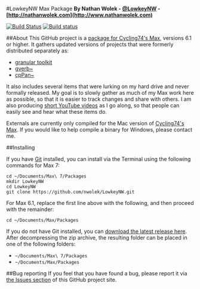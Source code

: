 #LowkeyNW Max Package
**By Nathan Wolek - [@LowkeyNW](http://twitter.com/lowkeynw) - [http://nathanwolek.com](http://www.nathanwolek.com)**

[![Build Status](https://travis-ci.org/nwolek/LowkeyNW.svg?branch=master)](https://travis-ci.org/nwolek/LowkeyNW)
[![Build status](https://ci.appveyor.com/api/projects/status/1amr7h91xbpp2kh0/branch/master?svg=true)](https://ci.appveyor.com/project/nwolek/lowkeynw/branch/master)

##About
This GitHub project is a [package for Cycling74's Max](https://cycling74.com/2013/03/11/max-6-feature-packages/), versions 6.1 or higher. It gathers updated versions of projects that were formerly distributed separately as:

* [granular toolkit](http://www.nathanwolek.com/tag/granular-toolkit/)
* [gverb~](http://www.nathanwolek.com/tag/griesinger/)
* [cpPan~](http://www.nathanwolek.com/2006/03/cppan-object/)

It also includes several items that were lurking on my hard drive and never formally released. My goal is to slowly gather as much of my Max work here as possible, so that it is easier to track changes and share with others. I am also producing [short YouTube videos](http://www.youtube.com/playlist?list=PLG8vJUg0ALmuKZIw_BqdO1WK0qPdhGjDK) as I go along, so that people can easily see and hear what these items do.

Externals are currently only compiled for the Mac version of [Cycling74's Max](https://cycling74.com/products/max/). If you would like to help compile a binary for Windows, please contact me.

##Installing

If you have [Git](http://git-scm.com/) installed, you can install via the Terminal using the following commands for Max 7:

	cd ~/Documents/Max\ 7/Packages
	mkdir LowkeyNW
	cd LowkeyNW
	git clone https://github.com/nwolek/LowkeyNW.git
	
For Max 6.1, replace the first line above with the following, and then proceed with the remainder:

	cd ~/Documents/Max/Packages

If you do not have Git installed, you can [download the latest release here](https://github.com/nwolek/LowkeyNW/releases). After decompressing the zip archive, the resulting folder can be placed in one of the following folders:

* `~/Documents/Max\ 7/Packages`
* `~/Documents/Max/Packages`

##Bug reporting
If you feel that you have found a bug, please report it via [the Issues section](https://github.com/nwolek/LowkeyNW/issues) of this GitHub project site.

